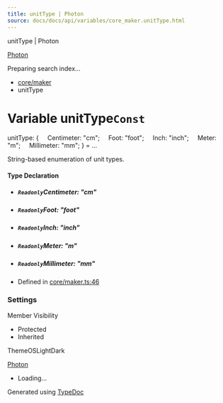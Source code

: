```yaml
---
title: unitType | Photon
source: docs/docs/api/variables/core_maker.unitType.html
---
```


unitType | Photon

[Photon](../index.html)




Preparing search index...

* [core/maker](../modules/core_maker.html)
* unitType

# Variable unitType`Const`

unitType: {
    Centimeter: "cm";
    Foot: "foot";
    Inch: "inch";
    Meter: "m";
    Millimeter: "mm";
} = ...

String-based enumeration of unit types.

#### Type Declaration

* ##### `Readonly`Centimeter: "cm"
* ##### `Readonly`Foot: "foot"
* ##### `Readonly`Inch: "inch"
* ##### `Readonly`Meter: "m"
* ##### `Readonly`Millimeter: "mm"

* Defined in [core/maker.ts:46](https://github.com/mwhite454/photon/blob/main/packages/photon/src/core/maker.ts#L46)

### Settings

Member Visibility

* Protected
* Inherited

ThemeOSLightDark

[Photon](../index.html)

* Loading...

Generated using [TypeDoc](https://typedoc.org/)
